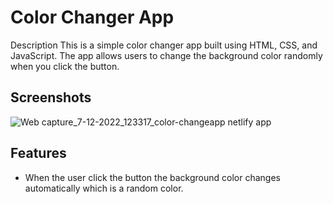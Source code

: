 # Color Changer App

Description
This is a simple color changer app built using HTML, CSS, and JavaScript. The app allows users to change
the background color randomly when you click the button.

## Screenshots

![Web capture_7-12-2022_123317_color-changeapp netlify app](https://user-images.githubusercontent.com/110158807/206110906-4c1b5973-253c-4322-992f-a390af5e4685.jpeg)

## Features
- When the user click the button the background color
  changes automatically which is a random color.

